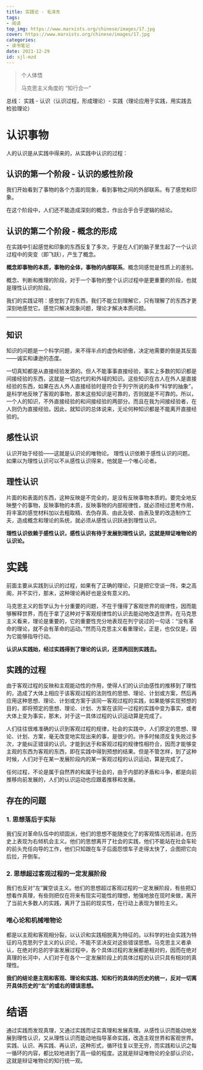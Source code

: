 ```yaml
---
title: 实践论 - 毛泽东
tags: 
- 阅读
top_img: https://www.marxists.org/chinese/images/17.jpg
cover: https://www.marxists.org/chinese/images/17.jpg
categories:
- 读书笔记
date: 2021-12-29
id: sjl-mzd
---
```


> 个人体悟
>
> 马克思主义角度的 “知行合一”

总线： 实践 - 认识（认识过程，形成理论）- 实践（理论应用于实践，用实践去检验理论）

# 认识事物

人的认识是从实践中得来的，从实践中认识的过程：

## 认识的第一个阶段 - 认识的感性阶段

我们开始看到了事物的各个方面的现象，看到事物之间的外部联系。有了感觉和印象。

在这个阶段中，人们还不能造成深刻的概念，作出合乎合乎逻辑的结论。

## 认识的第二个阶段 - 概念的形成

在实践中引起感觉和印象的东西反复了多次，于是在人们的脑子里生起了一个认识过程中的突变（即飞跃），产生了概念。

**概念即事物的本质，事物的全体，事物的内部联系**。概念同感觉是性质上的差别。

概念、判断和推理的阶段，对于一个事物的整个认识过程中是更重要的阶段，也就是理性认识的阶段。

我们的实践证明：感觉到了的东西，我们不能立刻理解它，只有理解了的东西才更深刻地感觉它。感觉只解决现象问题，理论才解决本质问题。

--------------------


## 知识

知识的问题是一个科学问题，来不得半点的虚伪和骄傲，决定地需要的倒是其反面——诚实和谦逊的态度。

一切真知都是从直接经验发源的。但人不能事事直接经验，事实上多数的知识都是间接经验的东西，这就是一切古代的和外域的知识。这些知识在古人在外人是直接经验的东西，如果在古人外人直接经验时是符合于列宁所说的条件“科学的抽象”，是科学地反映了客观的事物，那末这些知识是可靠的，否则就是不可靠的。所以，一个人的知识，不外直接经验的和间接经验的两部分。而且在我为间接经验者，在人则仍为直接经验。因此，就知识的总体说来，无论何种知识都是不能离开直接经验的。

## 感性认识

认识开始于经验——这就是认识论的唯物论。
理性认识依赖于感性认识的问题。如果以为理性认识可以不从感性认识得来，他就是一个唯心论者。


## 理性认识

片面的和表面的东西，这种反映是不完全的，是没有反映事物本质的。要完全地反映整个的事物，反映事物的本质，反映事物的内部规律性，就必须经过思考作用，将丰富的感觉材料加以去粗取精、去伪存真、由此及彼、由表及里的改造制作工夫，造成概念和理论的系统，就必须从感性认识跃进到理性认识。

**理性认识依赖于感性认识，感性认识有待于发展到理性认识，这就是辩证唯物论的认识论。**

# 实践

前面主要从实践到认识的过程，如果有了正确的理论，只是把它空谈一阵，束之高阁，并不实行，那末，这种理论再好也是没有意义的。

马克思主义的哲学认为十分重要的问题，不在于懂得了客观世界的规律性，因而能够解释世界，而在于拿了这种对于客观规律性的认识去能动地改造世界。在马克思主义看来，理论是重要的，它的重要性充分地表现在列宁说过的一句话：“没有革命的理论，就不会有革命的运动。”然而马克思主义看重理论，正是，也仅仅是，因为它能够指导行动。

**认识从实践始，经过实践得到了理论的认识，还须再回到实践去。**

## 实践的过程

由于客观过程的反映和主观能动性的作用，使得人们的认识由感性的推移到了理性的，造成了大体上相应于该客观过程的法则性的思想、理论、计划或方案，然后再应用这种思想、理论、计划或方案于该同一客观过程的实践，如果能够实现预想的目的，即将预定的思想、理论、计划、方案在该同一过程的实践中变为事实，或者大体上变为事实，那末，对于这一具体过程的认识运动算是完成了。

人们往往很难准确的认识到客观过程的规律，社会的实践中，人们原定的思想、理论、计划、方案，毫无改变地实现出来的事，是很少的。许多时候须反复失败过多次，才能纠正错误的认识。才能到达于和客观过程的规律性相符合，因而才能够变主观的东西为客观的东西，即在实践中得到预想的结果。但是不管怎样，到了这种时候，人们对于在某一发展阶段内的某一客观过程的认识运动，算是完成了。

任何过程，不论是属于自然界的和属于社会的，由于内部的矛盾和斗争，都是向前推移向前发展的，人们的认识运动也应跟着推移和发展。

## 存在的问题

### 1. 思想落后于实际

我们反对革命队伍中的顽固派，他们的思想不能随变化了的客观情况而前进，在历史上表现为右倾机会主义。他们的思想离开了社会的实践，他们不能站在社会车轮的前头充任向导的工作，他们只知跟在车子后面怨恨车子走得太快了，企图把它向后拉，开倒车。

### 2. 思想超过客观过程的一定发展阶段

我们也反对“左”翼空谈主义。他们的思想超过客观过程的一定发展阶段，有些把幻想看作真理，有些则把仅在将来有现实可能性的理想，勉强地放在现时来做，离开了当前大多数人的实践，离开了当前的现实性，在行动上表现为冒险主义。

### 唯心论和机械唯物论

都是以主观和客观相分裂，以认识和实践相脱离为特征的。以科学的社会实践为特征的马克思列宁主义的认识论，不能不坚决反对这些错误思想。马克思主义者承认，在绝对的总的宇宙发展过程中，各个具体过程的发展都是相对的，因而在绝对真理的长河中，人们对于在各个一定发展阶段上的具体过程的认识只具有相对的真理性。

**我们的结论是主观和客观、理论和实践、知和行的具体的历史的统一，反对一切离开具体历史的“左”的或右的错误思想。**

# 结语

通过实践而发现真理，又通过实践而证实真理和发展真理。从感性认识而能动地发展到理性认识，又从理性认识而能动地指导革命实践，改造主观世界和客观世界。实践、认识、再实践、再认识，这种形式，循环往复以至无穷，而实践和认识之每一循环的内容，都比较地进到了高一级的程度。这就是辩证唯物论的全部认识论，这就是辩证唯物论的知行统一观。